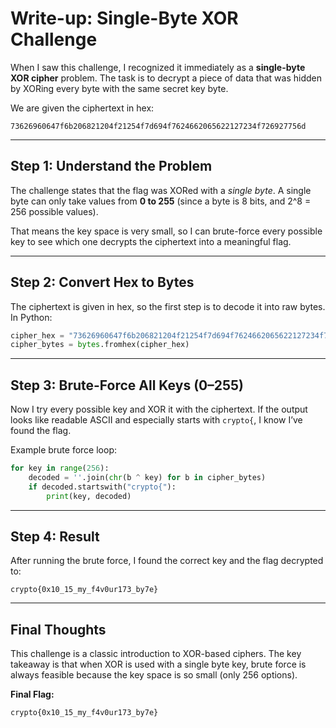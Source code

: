 # Write-up: Single-Byte XOR Challenge

When I saw this challenge, I recognized it immediately as a **single-byte XOR cipher** problem. The task is to decrypt a piece of data that was hidden by XORing every byte with the same secret key byte.  

We are given the ciphertext in hex:  

```
73626960647f6b206821204f21254f7d694f7624662065622127234f726927756d
```

---

## Step 1: Understand the Problem

The challenge states that the flag was XORed with a *single byte*. A single byte can only take values from **0 to 255** (since a byte is 8 bits, and 2^8 = 256 possible values).  

That means the key space is very small, so I can brute-force every possible key to see which one decrypts the ciphertext into a meaningful flag.  

---

## Step 2: Convert Hex to Bytes

The ciphertext is given in hex, so the first step is to decode it into raw bytes. In Python:  

```python
cipher_hex = "73626960647f6b206821204f21254f7d694f7624662065622127234f726927756d"
cipher_bytes = bytes.fromhex(cipher_hex)
```

---

## Step 3: Brute-Force All Keys (0–255)

Now I try every possible key and XOR it with the ciphertext. If the output looks like readable ASCII and especially starts with `crypto{`, I know I’ve found the flag.  

Example brute force loop:  

```python
for key in range(256):
    decoded = ''.join(chr(b ^ key) for b in cipher_bytes)
    if decoded.startswith("crypto{"):
        print(key, decoded)
```

---

## Step 4: Result

After running the brute force, I found the correct key and the flag decrypted to:  

```
crypto{0x10_15_my_f4v0ur173_by7e}
```

---

## Final Thoughts

This challenge is a classic introduction to XOR-based ciphers. The key takeaway is that when XOR is used with a single byte key, brute force is always feasible because the key space is so small (only 256 options).  

**Final Flag:**  
```
crypto{0x10_15_my_f4v0ur173_by7e}
```
